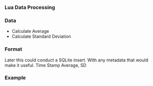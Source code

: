 ### Lua Data Processing

### Data
- Calculate Average
- Calculate Standard Deviation

### Format
Later this could conduct a SQLite insert. With any metadata that would make it useful.
Time Stamp
Average, SD

### Example
